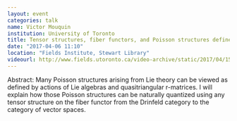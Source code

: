 ```yaml
---
layout: event
categories: talk
name: Victor Mouquin
institution: University of Toronto
title: Tensor structures, fiber functors, and Poisson structures defined by quasitriangular r-matrices
date: "2017-04-06 11:10"
location: "Fields Institute, Stewart Library"
videourl: http://www.fields.utoronto.ca/video-archive/static/2017/04/1511-16683/mergedvideo.ogv
---
```

Abstract: Many Poisson structures arising from Lie theory can be viewed
as defined by actions of Lie algebras and quasitriangular r-matrices. I
will explain how those Poisson structures can be naturally quantized using
any tensor structure on the fiber functor from the Drinfeld category to the
category of vector spaces.
